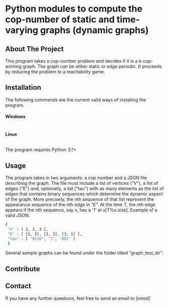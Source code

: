 # Python modules to compute the cop-number of static and time-varying graphs (dynamic graphs)


## About The Project
This program takes a cop-number problem and decides if it is a k-cop-
winning graph. The graph can be either static or edge periodic. It proceeds
by reducing the problem to a reachability game.

## Installation
The following commands are the current valid ways of installing the program.

#### Windows
   ```sh
   
   ```

#### Linux
   ```sh
   
   ```

The program requires Python 3.?+

## Usage
The program takes in two arguments: a cop number and a JSON file describing the graph. The file must include a list of vertices ("V"), a list of edges ("E") and, optionally, a list ("tau") with as many elements as the list of edges that contains binary sequences which determine the dynamic aspect of the graph. More precisely, the nth sequence of that list represent the appearance sequence of the nth edge in "E". At the time T, the nth edge appears if the nth sequence, say x, has a '1' at x[T%x.size]. Example of a valid JSON:
   ```sh
   {
    "V" : [ 1, 2, 3 ],
    "E" : [ [1, 2], [2, 3], [3, 1] ],
    "tau" : [ "0110", "1", "001" ]
    }
   ```
Several sample graphs can be found under the folder titled "graph_test_dir".

## Contribute


## Contact
If you have any further questions, feel free to send an email to *[email]*
